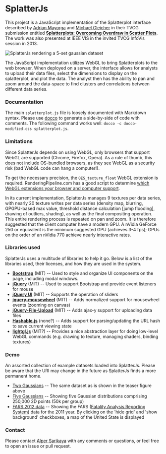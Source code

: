 # SplatterJs

This project is a JavaScript implementation of the Splatterplot interface described by [Adrian Mayorga](http://cs.wisc.edu/~adrm) and [Michael Gleicher](http://cs.wisc.edu/~gleicher) in their TVCG submission entitled [**Splatterplots: Overcoming Overdraw in Scatter Plots**](http://graphics.cs.wisc.edu/Papers/2013/MG13/).  The work was also presented at IEEE VIS in the invited TVCG InfoVis session in 2013.  

![SplatterJs rendering a 5-set gaussian dataset](https://raw.githubusercontent.com/uwgraphics/splatterjs/master/img/splatter-teaser.png)

The JavaScript implementation utilizes WebGL to bring Splatterplots to the web browser.  When deployed on a server, the interface allows for analysts to upload their data files, select the dimensions to display on the splatterplot, and plot the data.  The analyst then has the ability to pan and zoom around the data-space to find clusters and correlations between different data series.

### Documentation

The main `splatterplot.js` file is loosely documented with Markdown syntax.  Please use [docco](http://jashkenas.github.io/docco/) to generate a side-by-side of code with comments.  The following command works well: `docco -c docco-modified.css splatterplot.js`.

### Limitations

Since SplatterJs depends on using WebGL, only browsers that support WebGL are supported (Chrome, Firefox, Opera).  As a rule of thumb, this does not include OS-bundled browsers, as they see WebGL as a security risk (bad WebGL code can hang a computer!).  

To get the necessary precision, the `OES_texture_float` WebGL extension is required.  RenderingPipeline.com has a good script to determine [which WebGL extensions your browser and computer support](http://renderingpipeline.com/webgl-extension-viewer/).

In its current implementation, SplatterJs manages 9 textures per data series, with nearly 20 texture writes per data series (density map, blurring, GPGPU-based max value, threshold distance calculation [jump flooding], drawing of outliers, shading), as well as the final compositing operation.  This entire rendering process is repeated on pan and zoom.  It is therefore suggested that the client computer have a modern GPU.  A nVidia GeForce 250 or equivalent is the minimum suggested GPU (achieves 3-4 fps); GPUs on the order of an nVidia 770 achieve nearly interactive rates.

### Libraries used

SplatterJs uses a multitude of libraries to help it go.  Below is a list of the libraries used, their licenses, and how they are used in the system.

* [**Bootstrap**](http://getbootstrap.com) (MIT) -- Used to style and organize UI components on the page, including modal windows.
* [**jQuery**](http://jquery.com) (MIT) -- Used to support Bootstrap and provide event listeners for mouse
* [**jQuery UI**](http://jqueryui.com/) (MIT) -- Supports the operation of sliders
* [**jquery-mousewheel**](https://github.com/brandonaaron/jquery-mousewheel) (MIT) -- Adds normalized support for mousewheel events (zooming on canvas)
* [**jQuery-File-Upload**](https://github.com/blueimp/jQuery-File-Upload) (MIT) -- Adds ajax-y support for uploading data files
* [**Hashable.js**](https://github.com/shawnbot/hashable) (none?) -- Adds support for parsing/updating the URL hash to save current viewing state
* [**lightgl.js**](https://github.com/evanw/lightgl.js/) (MIT?) -- Provides a nice abstraction layer for doing low-level WebGL commands (e.g. drawing to texture, managing shaders, binding textures)

### Demo

An assorted collection of example datasets loaded into SplatterJs.  Please be aware that the URI may change in the future as SplatterJs finds a more permanent home.

* [Two Gaussians](http://graphics.cs.wisc.edu/Projects/SplatterJs/?#venn2.txt/2/0/1/2) -- The same dataset as is shown in the teaser figure above
* [Five Gaussians](http://graphics.cs.wisc.edu/Projects/SplatterJs/?#venn5-250k.txt/2/0/1/2) -- Showing five Gaussian distributions comprising 250,000 2D points (50k per group)
* [FARS 2012 data](http://graphics.cs.wisc.edu/Projects/SplatterJs/?#fars-2012.csv/2/1/0/-1) -- Showing the FARS ([Fatality Analysis Reporting System](http://www.nhtsa.gov/FARS)) data for the 2011 year.  By clicking on the 'hide grid' and 'show background' checkboxes, a map of the United State is displayed


### Contact

Please contact [Alper Sarikaya](http://cs.wisc.edu/~sarikaya) with any comments or questions, or feel free to open an issue or pull request.
